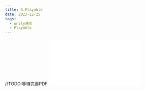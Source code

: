 ```yaml
---
title: 5.Playable
date: 2023-12-25
tags:
  - unity进阶
  - Playable
---
```


//TODO:等待完善PDF
![](/images/posts/playable_231231_222323.pdf)